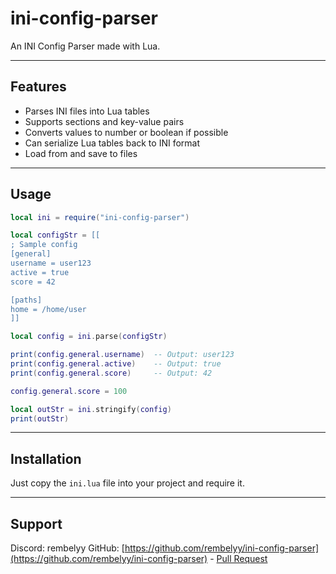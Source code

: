 # ini-config-parser

An INI Config Parser made with Lua.

---

## Features

- Parses INI files into Lua tables
- Supports sections and key-value pairs
- Converts values to number or boolean if possible
- Can serialize Lua tables back to INI format
- Load from and save to files

---

## Usage

```lua
local ini = require("ini-config-parser")

local configStr = [[
; Sample config
[general]
username = user123
active = true
score = 42

[paths]
home = /home/user
]]

local config = ini.parse(configStr)

print(config.general.username)  -- Output: user123
print(config.general.active)    -- Output: true
print(config.general.score)     -- Output: 42

config.general.score = 100

local outStr = ini.stringify(config)
print(outStr)
````

---

## Installation

Just copy the `ini.lua` file into your project and require it.

---

## Support

Discord: rembelyy
GitHub: [https://github.com/rembelyy/ini-config-parser](https://github.com/rembelyy/ini-config-parser) - [Pull Request](https://github.com/rembelyy/ini-config-parser/pulls)
